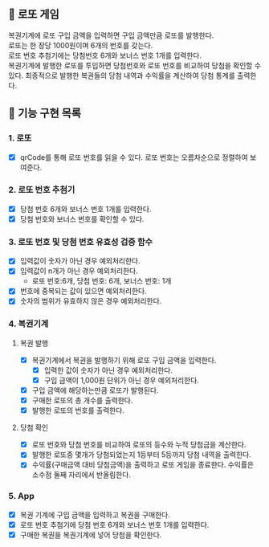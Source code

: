 ## 🎱 로또 게임

복권기계에 로또 구입 금액을 입력하면 구입 금액만큼 로또를 발행한다.  
로또는 한 장당 1000원이며 6개의 번호를 갖는다.  
로또 번호 추첨기에는 당첨번호 6개와 보너스 번호 1개를 입력한다.  
복권기계에 발행한 로또를 투입하면 당첨번호와 로또 번호를 비교하여 당첨을 확인할 수 있다. 
최종적으로 발행한 복권들의 당첨 내역과 수익률을 계산하여 당첨 통계를 출력한다.

## 📝 기능 구현 목록

### 1. 로또

- [x] qrCode를 통해 로또 번호를 읽을 수 있다. 로또 번호는 오름차순으로 정렬하여 보여준다.

### 2. 로또 번호 추첨기 
- [x] 당첨 번호 6개와 보너스 번호 1개를 입력한다.
- [x] 당첨 번호와 보너스 번호를 확인할 수 있다.

### 3. 로또 번호 및 당첨 번호 유효성 검증 함수 

- [x] 입력값이 숫자가 아닌 경우 예외처리한다. 
- [x] 입력값이 n개가 아닌 경우 예외처리한다. 
  - 로또 번호:6개, 당첨 번호: 6개, 보너스 번호: 1개
- [x] 번호에 중복되는 값이 있으면 예외처리한다. 
- [x] 숫자의 범위가 유효하지 않은 경우 예외처리한다. 

### 4. 복권기계 

1. 복권 발행

    - [x] 복권기계에서 복권을 발행하기 위해 로또 구입 금액을 입력한다.
      - [x] 입력한 값이 숫자가 아닌 경우 예외처리한다.
      - [x] 구입 금액이 1,000원 단위가 아닌 경우 예외처리한다.
    - [x] 구입 금액에 해당하는만큼 로또가 발행된다.
    - [x] 구매한 로또의 총 개수를 출력한다.
    - [x] 발행한 로또의 번호를 출력한다.

2. 당첨 확인 

     - [x] 로또 번호와 당첨 번호를 비교하여 로또의 등수와 누적 당첨금을 계산한다.
     - [x] 발행한 로또중 몇개가 당첨되었는지 1등부터 5등까지 당첨 내역을 출력한다.
     - [x] 수익률(구매금액 대비 당첨금액)을 출력하고 로또 게임을 종료한다. 수익률은 소수점 둘째 자리에서 반올림한다.

### 5. App 

- [x] 복권 기계에 구입 금액을 입력하고 복권을 구매한다. 
- [x] 로또 번호 추첨기에 당첨 번호 6개와 보너스 번호 1개를 입력한다.
- [x] 구매한 복권을 복권기계에 넣어 당첨을 확인한다. 
